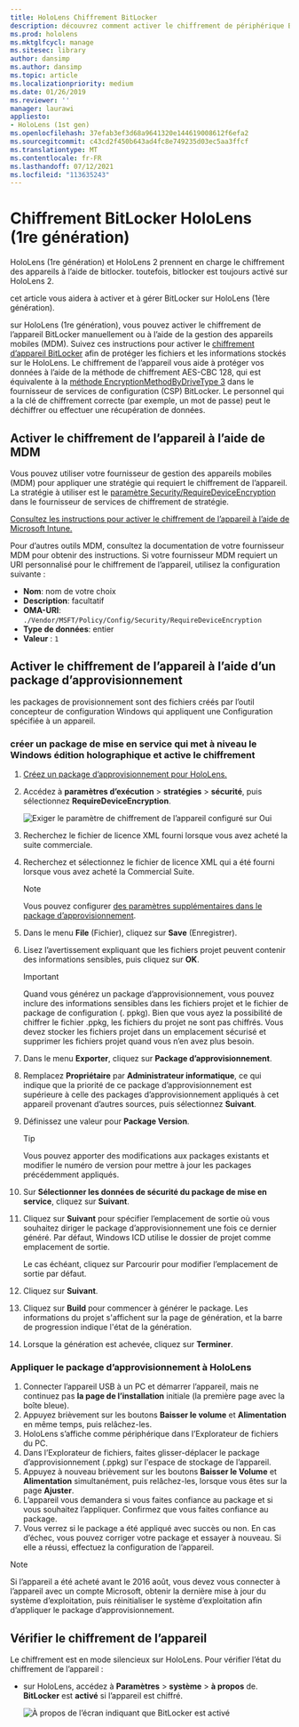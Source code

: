 ```yaml
---
title: HoloLens Chiffrement BitLocker
description: découvrez comment activer le chiffrement de périphérique BitLocker pour protéger des fichiers stockés sur votre HoloLens des appareils de réalité mixte.
ms.prod: hololens
ms.mktglfcycl: manage
ms.sitesec: library
author: dansimp
ms.author: dansimp
ms.topic: article
ms.localizationpriority: medium
ms.date: 01/26/2019
ms.reviewer: ''
manager: laurawi
appliesto:
- HoloLens (1st gen)
ms.openlocfilehash: 37efab3ef3d68a9641320e144619008612f6efa2
ms.sourcegitcommit: c43cd2f450b643ad4fc8e749235d03ec5aa3ffcf
ms.translationtype: MT
ms.contentlocale: fr-FR
ms.lasthandoff: 07/12/2021
ms.locfileid: "113635243"
---
```

# <a name="hololens-1st-gen-bitlocker-encryption"></a>Chiffrement BitLocker HoloLens (1re génération)

HoloLens (1re génération) et HoloLens 2 prennent en charge le chiffrement des appareils à l’aide de bitlocker. toutefois, bitlocker est toujours activé sur HoloLens 2.

cet article vous aidera à activer et à gérer BitLocker sur HoloLens (1ère génération).

sur HoloLens (1re génération), vous pouvez activer le chiffrement de l’appareil BitLocker manuellement ou à l’aide de la gestion des appareils mobiles (MDM). Suivez ces instructions pour activer le [chiffrement d’appareil BitLocker](/windows/security/information-protection/bitlocker/bitlocker-device-encryption-overview-windows-10#bitlocker-device-encryption) afin de protéger les fichiers et les informations stockés sur le HoloLens. Le chiffrement de l’appareil vous aide à protéger vos données à l’aide de la méthode de chiffrement AES-CBC 128, qui est équivalente à la [méthode EncryptionMethodByDriveType 3](/windows/client-management/mdm/bitlocker-csp#encryptionmethodbydrivetype) dans le fournisseur de services de configuration (CSP) BitLocker. Le personnel qui a la clé de chiffrement correcte (par exemple, un mot de passe) peut le déchiffrer ou effectuer une récupération de données.

## <a name="enable-device-encryption-using-mdm"></a>Activer le chiffrement de l’appareil à l’aide de MDM

Vous pouvez utiliser votre fournisseur de gestion des appareils mobiles (MDM) pour appliquer une stratégie qui requiert le chiffrement de l’appareil. La stratégie à utiliser est le [paramètre Security/RequireDeviceEncryption](/windows/client-management/mdm/policy-csp-security#security-requiredeviceencryption) dans le fournisseur de services de chiffrement de stratégie.

[Consultez les instructions pour activer le chiffrement de l’appareil à l’aide de Microsoft Intune.](/intune/compliance-policy-create-windows#windows-holographic-for-business)

Pour d’autres outils MDM, consultez la documentation de votre fournisseur MDM pour obtenir des instructions. Si votre fournisseur MDM requiert un URI personnalisé pour le chiffrement de l’appareil, utilisez la configuration suivante :

- **Nom**: nom de votre choix
- **Description**: facultatif
- **OMA-URI**: `./Vendor/MSFT/Policy/Config/Security/RequireDeviceEncryption`
- **Type de données**: entier
- **Valeur** : `1`

## <a name="enable-device-encryption-using-a-provisioning-package"></a>Activer le chiffrement de l’appareil à l’aide d’un package d’approvisionnement

les packages de provisionnement sont des fichiers créés par l’outil concepteur de configuration Windows qui appliquent une Configuration spécifiée à un appareil. 

### <a name="create-a-provisioning-package-that-upgrades-the-windows-holographic-edition-and-enables-encryption"></a>créer un package de mise en service qui met à niveau le Windows édition holographique et active le chiffrement

1. [Créez un package d’approvisionnement pour HoloLens.](hololens-provisioning.md)
1. Accédez à **paramètres d’exécution**  >  **stratégies**  >  **sécurité**, puis sélectionnez **RequireDeviceEncryption**.

    ![Exiger le paramètre de chiffrement de l’appareil configuré sur Oui](images/device-encryption.png)

1. Recherchez le fichier de licence XML fourni lorsque vous avez acheté la suite commerciale.

1. Recherchez et sélectionnez le fichier de licence XML qui a été fourni lorsque vous avez acheté la Commercial Suite.
    > [!NOTE]
    > Vous pouvez configurer [des paramètres supplémentaires dans le package d’approvisionnement](hololens-provisioning.md).

1. Dans le menu **File** (Fichier), cliquez sur **Save** (Enregistrer). 

1. Lisez l’avertissement expliquant que les fichiers projet peuvent contenir des informations sensibles, puis cliquez sur **OK**.

    > [!IMPORTANT]
    > Quand vous générez un package d’approvisionnement, vous pouvez inclure des informations sensibles dans les fichiers projet et le fichier de package de configuration (. ppkg). Bien que vous ayez la possibilité de chiffrer le fichier .ppkg, les fichiers du projet ne sont pas chiffrés. Vous devez stocker les fichiers projet dans un emplacement sécurisé et supprimer les fichiers projet quand vous n’en avez plus besoin.

1. Dans le menu **Exporter**, cliquez sur **Package d’approvisionnement**.
1. Remplacez **Propriétaire** par **Administrateur informatique**, ce qui indique que la priorité de ce package d’approvisionnement est supérieure à celle des packages d’approvisionnement appliqués à cet appareil provenant d’autres sources, puis sélectionnez **Suivant**.
1. Définissez une valeur pour **Package Version**.

    > [!TIP]
    > Vous pouvez apporter des modifications aux packages existants et modifier le numéro de version pour mettre à jour les packages précédemment appliqués.

1. Sur **Sélectionner les données de sécurité du package de mise en service**, cliquez sur **Suivant**.
1. Cliquez sur **Suivant** pour spécifier l’emplacement de sortie où vous souhaitez diriger le package d’approvisionnement une fois ce dernier généré. Par défaut, Windows ICD utilise le dossier de projet comme emplacement de sortie.

    Le cas échéant, cliquez sur Parcourir pour modifier l’emplacement de sortie par défaut.

1. Cliquez sur **Suivant**.
1. Cliquez sur **Build** pour commencer à générer le package. Les informations du projet s'affichent sur la page de génération, et la barre de progression indique l'état de la génération.
1. Lorsque la génération est achevée, cliquez sur **Terminer**.

### <a name="apply-the-provisioning-package-to-hololens"></a>Appliquer le package d’approvisionnement à HoloLens

1. Connecter l’appareil USB à un PC et démarrer l’appareil, mais ne continuez pas **la page de l’installation** initiale (la première page avec la boîte bleue).
1. Appuyez brièvement sur les boutons **Baisser le volume** et **Alimentation** en même temps, puis relâchez-les.
1. HoloLens s’affiche comme périphérique dans l’Explorateur de fichiers du PC.
1. Dans l’Explorateur de fichiers, faites glisser-déplacer le package d’approvisionnement (.ppkg) sur l'espace de stockage de l’appareil.
1. Appuyez à nouveau brièvement sur les boutons **Baisser le Volume** et **Alimentation** simultanément, puis relâchez-les, lorsque vous êtes sur la page **Ajuster**.
1. L’appareil vous demandera si vous faites confiance au package et si vous souhaitez l’appliquer. Confirmez que vous faites confiance au package.
1. Vous verrez si le package a été appliqué avec succès ou non. En cas d’échec, vous pouvez corriger votre package et essayer à nouveau. Si elle a réussi, effectuez la configuration de l’appareil.

> [!NOTE]
> Si l’appareil a été acheté avant le 2016 août, vous devez vous connecter à l’appareil avec un compte Microsoft, obtenir la dernière mise à jour du système d’exploitation, puis réinitialiser le système d’exploitation afin d’appliquer le package d’approvisionnement.

## <a name="verify-device-encryption"></a>Vérifier le chiffrement de l’appareil

Le chiffrement est en mode silencieux sur HoloLens. Pour vérifier l’état du chiffrement de l’appareil :

- sur HoloLens, accédez à **Paramètres**  >  **système**  >  **à propos** de. **BitLocker** est **activé** si l’appareil est chiffré. 

    ![À propos de l’écran indiquant que BitLocker est activé](images/about-encryption.png)
